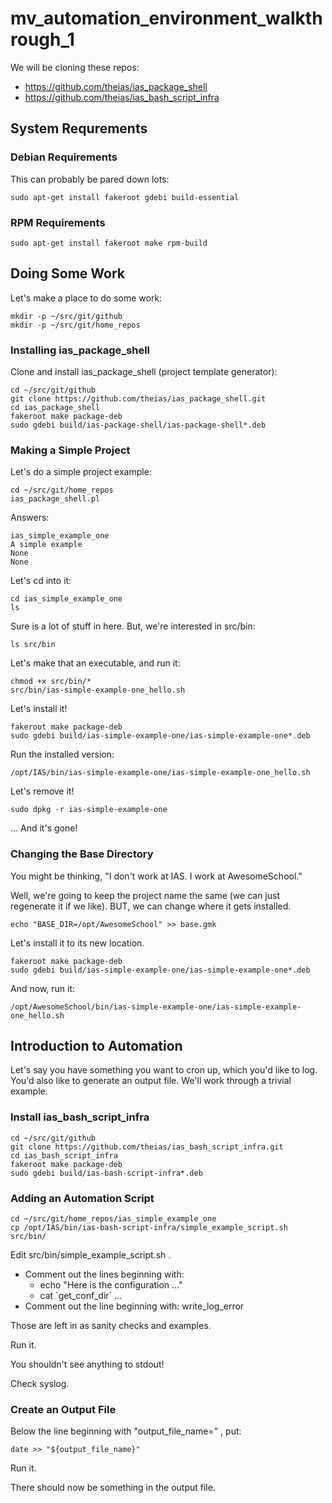 # mv_automation_environment_walkthrough_1

We will be cloning these repos:

* https://github.com/theias/ias_package_shell
* https://github.com/theias/ias_bash_script_infra

## System Requrements

### Debian Requirements

This can probably be pared down lots:

```
sudo apt-get install fakeroot gdebi build-essential
```

### RPM Requirements

```
sudo apt-get install fakeroot make rpm-build
```

## Doing Some Work

Let's make a place to do some work:
```
mkdir -p ~/src/git/github
mkdir -p ~/src/git/home_repos
```

### Installing ias_package_shell
Clone and install ias_package_shell (project template generator):

```
cd ~/src/git/github
git clone https://github.com/theias/ias_package_shell.git
cd ias_package_shell
fakeroot make package-deb
sudo gdebi build/ias-package-shell/ias-package-shell*.deb
```

### Making a Simple Project

Let's do a simple project example:

```
cd ~/src/git/home_repos
ias_package_shell.pl
```
Answers:

```
ias_simple_example_one
A simple example
None
None
```

Let's cd into it:

```
cd ias_simple_example_one
ls
```
Sure is a lot of stuff in here.  But, we're interested in src/bin:

```
ls src/bin
```

Let's make that an executable, and run it:

```
chmod +x src/bin/*
src/bin/ias-simple-example-one_hello.sh
```

Let's install it!
```
fakeroot make package-deb
sudo gdebi build/ias-simple-example-one/ias-simple-example-one*.deb
```

Run the installed version:
```
/opt/IAS/bin/ias-simple-example-one/ias-simple-example-one_hello.sh
```

Let's remove it!

```
sudo dpkg -r ias-simple-example-one
```
... And it's gone!

### Changing the Base Directory

You might be thinking, "I don't work at IAS.  I work at AwesomeSchool."

Well, we're going to keep the project name the same (we can just regenerate
it if we like).  BUT, we can change where it gets installed.

```
echo "BASE_DIR=/opt/AwesomeSchool" >> base.gmk
```

Let's install it to its new location.
```
fakeroot make package-deb
sudo gdebi build/ias-simple-example-one/ias-simple-example-one*.deb
```
And now, run it:

```
/opt/AwesomeSchool/bin/ias-simple-example-one/ias-simple-example-one_hello.sh
```

## Introduction to Automation

Let's say you have something you want to cron up, which you'd like to log.
You'd also like to generate an output file.  We'll work through a trivial example.

### Install ias_bash_script_infra

```
cd ~/src/git/github
git clone https://github.com/theias/ias_bash_script_infra.git
cd ias_bash_script_infra
fakeroot make package-deb
sudo gdebi build/ias-bash-script-infra*.deb
```

### Adding an Automation Script

```
cd ~/src/git/home_repos/ias_simple_example_one
cp /opt/IAS/bin/ias-bash-script-infra/simple_example_script.sh src/bin/
```

Edit src/bin/simple_example_script.sh .

* Comment out the lines beginning with:
	* echo "Here is the configuration ..."
	* cat \`get_conf_dir\` ...
* Comment out the line beginning with: write_log_error

Those are left in as sanity checks and examples.

Run it.

You shouldn't see anything to stdout!

Check syslog.

### Create an Output File

Below the line beginning with "output_file_name=" , put:
```
date >> "${output_file_name}"
```

Run it.

There should now be something in the output file.
